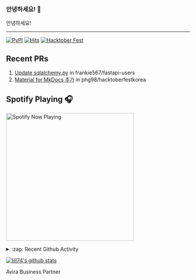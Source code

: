 ### 안녕하세요! 👋
안녕하세요! 

---

[![PyPI](https://img.shields.io/badge/pypi-EduKit-brightgreen)](https://pypi.org/project/EduKit/)
[![Hits](https://hits.seeyoufarm.com/api/count/incr/badge.svg?url=https%3A%2F%2Fgithub.com%2Flill74&count_bg=%2379C83D&title_bg=%23555555&icon=&icon_color=%23E7E7E7&title=hits&edge_flat=false)](https://hits.seeyoufarm.com)
[![Hacktober Fest](https://camo.githubusercontent.com/9f0b298ccd9e6d7acfcf900756e39583aeec551e/68747470733a2f2f696d672e736869656c64732e696f2f62616467652f6861636b746f626572666573742d323032302d677265656e)](http://www.hacktoberfestkorea.com/)

## Recent PRs
1. [Update sqlalchemy.py](https://github.com/frankie567/fastapi-users/pull/344) in frankie567/fastapi-users
2. [Material for MkDocs 추가](https://github.com/phg98/hacktoberfestkorea/pull/6) in phg98/hacktoberfestkorea

## Spotify Playing 🎧
[<img src="https://spotify-now-playing.lill74.vercel.app/api/spotify-playing" alt="Spotify Now Playing" width="350" />](https://open.spotify.com/user/lill74)


<details>
  <summary>:zap: Recent Github Activity</summary>
  
<!--START_SECTION:activity-->
1. 🗣 Commented on [#1](https://github.com/lill74/blog/issues/1) in [lill74/blog](https://github.com/lill74/blog)
2. 🗣 Commented on [#1](https://github.com/congnd/TIL/issues/1) in [congnd/TIL](https://github.com/congnd/TIL)
3. ❗️ Opened issue [#1](https://github.com/congnd/TIL/issues/1) in [congnd/TIL](https://github.com/congnd/TIL)
4. 💪 Opened PR [#89](https://github.com/gao-sun/eul/pull/89) in [gao-sun/eul](https://github.com/gao-sun/eul)
5. 💪 Opened PR [#49](https://github.com/phg98/hands-on/pull/49) in [phg98/hands-on](https://github.com/phg98/hands-on)
<!--END_SECTION:activity-->

</details>

[![lill74's github stats](https://github-readme-stats.vercel.app/api?username=lill74)](https://github.com/anuraghazra/github-readme-stats)

Avira Business Partner
